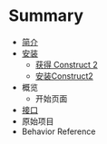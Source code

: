 # Summary

* [简介](README.md)
* [安装](Installing.md)
   * [获得 Construct 2](get_construct_2.md)
   * [安装Construct2](Installing_construct_2.md)
* 概览
   * 开始页面
* [接口](Interface.md)
* 原始项目
* Behavior Reference


